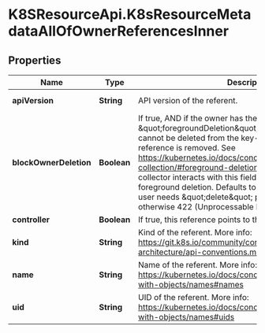 # K8SResourceApi.K8sResourceMetadataAllOfOwnerReferencesInner

## Properties

Name | Type | Description | Notes
------------ | ------------- | ------------- | -------------
**apiVersion** | **String** | API version of the referent. | [default to &#39;&#39;]
**blockOwnerDeletion** | **Boolean** | If true, AND if the owner has the \&quot;foregroundDeletion\&quot; finalizer, then the owner cannot be deleted from the key-value store until this reference is removed. See https://kubernetes.io/docs/concepts/architecture/garbage-collection/#foreground-deletion for how the garbage collector interacts with this field and enforces the foreground deletion. Defaults to false. To set this field, a user needs \&quot;delete\&quot; permission of the owner, otherwise 422 (Unprocessable Entity) will be returned. | [optional] 
**controller** | **Boolean** | If true, this reference points to the managing controller. | [optional] 
**kind** | **String** | Kind of the referent. More info: https://git.k8s.io/community/contributors/devel/sig-architecture/api-conventions.md#types-kinds | [default to &#39;&#39;]
**name** | **String** | Name of the referent. More info: https://kubernetes.io/docs/concepts/overview/working-with-objects/names#names | [default to &#39;&#39;]
**uid** | **String** | UID of the referent. More info: https://kubernetes.io/docs/concepts/overview/working-with-objects/names#uids | [default to &#39;&#39;]


